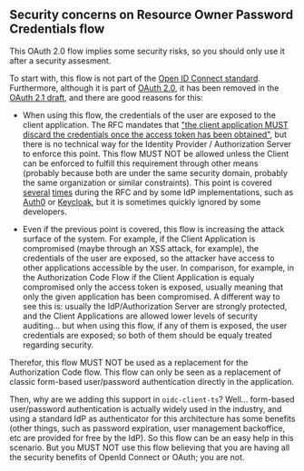 ## Security concerns on Resource Owner Password Credentials flow

This OAuth 2.0 flow implies some security risks, so you should only use it after a security assesment.

To start with, this flow is not part of the [Open ID Connect standard](https://openid.net/specs/openid-connect-core-1_0.html). Furthermore, although it is part of [OAuth 2.0](https://www.rfc-editor.org/rfc/rfc6749#section-4.3), it has been removed in the [OAuth 2.1 draft](https://datatracker.ietf.org/doc/html/draft-ietf-oauth-v2-1-07#section-10), and there are good reasons for this:

* When using this flow, the credentials of the user are exposed to the client application. The RFC mandates that ["the client application MUST discard the credentials once the access token has been obtained"](https://www.rfc-editor.org/rfc/rfc6749#section-4.3.1), but there is no technical way for the Identity Provider / Authorization Server to enforce this point. This flow MUST NOT be allowed unless the Client can be enforced to fulfill this requirement through other means (probably because both are under the same security domain, probably the same organization or similar constraints). This point is covered [several](https://www.rfc-editor.org/rfc/rfc6749#section-1.3.3) [times](https://www.rfc-editor.org/rfc/rfc6749#section-4.3) during the RFC and by some IdP implementations, such as [Auth0](https://auth0.com/docs/get-started/authentication-and-authorization-flow/resource-owner-password-flow) or [Keycloak](https://www.keycloak.org/docs/latest/securing_apps/#_resource_owner_password_credentials_flow), but it is sometimes quickly ignored by some developers.

* Even if the previous point is covered, this flow is increasing the attack surface of the system. For example, if the Client Application is compromised (maybe through an XSS attack, for example), the credentials of the user are exposed, so the attacker have access to other applications accessible by the user. In comparison, for example, in the Authorization Code Flow if the Client Application is equaly compromised only the access token is exposed, usually meaning that only the given application has been compromised. A different way to see this is: usually the IdP/Authorization Server are strongly protected, and the Client Applications are allowed lower levels of security auditing... but when using this flow, if any of them is exposed, the user credentials are exposed; so both of them should be equaly treated regarding security.

Therefor, this flow MUST NOT be used as a replacement for the Authorization Code flow. This flow can only be seen as a replacement of classic form-based user/password authentication directly in the application.

Then, why are we adding this support in `oidc-client-ts`? Well... form-based user/password authentication is actually widely used in the industry, and using a standard IdP as authenticator for this architecture has some benefits (other things, such as password expiration, user management backoffice, etc are provided for free by the IdP). So this flow can be an easy help in this scenario. But you MUST NOT use this flow believing that you are having all the security benefits of OpenId Connect or OAuth; you are not.
